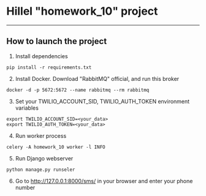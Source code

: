 # Hillel "homework_10" project

---
## How to launch the project
1. Install dependencies
```
pip install -r requirements.txt
```

2. Install Docker. Download "RabbitMQ" official, and run this broker
```
docker -d -p 5672:5672 --name rabbitmq --rm rabbitmq
```
3. Set your TWILIO_ACCOUNT_SID, TWILIO_AUTH_TOKEN environment variables
```
export TWILIO_ACCOUNT_SID=<your_data>
export TWILIO_AUTH_TOKEN=<your_data>
```
4. Run worker process
```
celery -A homework_10 worker -l INFO
```
5. Run Django webserver
```
python manage.py runseler
```
6. Go to http://127.0.0.1:8000/sms/ in your browser and enter your phone number

